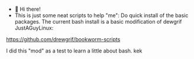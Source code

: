 - 👋 Hi there!
- This is just some neat scripts to help "me":
Do quick install of the basic packages.
The current bash install is a basic modification of dewgrif JustAGuyLinux:

https://github.com/drewgrif/bookworm-scripts

I did this "mod" as a test to learn a little about bash. kek
